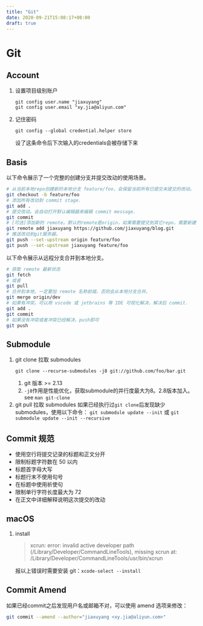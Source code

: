 ```yaml
---
title: "Git"
date: 2020-09-21T15:08:17+08:00
draft: true
---
```


# Git
## Account
1. 设置项目级别账户
   ```
   git config user.name "jiaxuyang"
   git config user.email "xy.jia@aliyun.com"
   ```
2. 记住密码
   ```
   git config --global credential.helper store
   ```
   设了这条命令后下次输入的credentials会被存储下来
## Basis
以下命令展示了一个完整的创建分支并提交改动的使用场景。
```bash
# 从当前本地repo创建新的本地分支 feature/foo，会保留当前所有已提交未提交的改动。
git checkout -b feature/foo
# 添加所有改动到 commit stage.
git add .
# 提交改动。会自动打开默认编辑器来编辑 commit message.
git commit
# [可选]添加新的 remote。默认的remote是origin，如果需要提交到其它repo，需要新建remote.
git remote add jiaxuyang https://github.com/jiaxuyang/blog.git
# 推送改动到git服务器。
git push --set-upstream origin feature/foo
git push --set-upstream jiaxuyang feature/foo
```
以下命令展示从远程分支合并到本地分支。
```bash
# 获取 remote 最新状态
git fetch
# 或者
git pull
# 合并到本地，一定要加 remote 名称前缀，否则会从本地分支合并。
git merge origin/dev
# 如果有冲突，可以用 vscode 或 jetbrains 等 IDE 可视化解决，解决后 commit.
git add .
git commit
# 如果没有冲突或者冲突已经解决，push即可
git push
```
## Submodule
1. git clone 拉取 submodules
   ```
   git clone --recurse-submodules -j8 git://github.com/foo/bar.git
   ```
   1. git 版本 >= 2.13
   2. `-j8`作用是性能优化，获取submodule的并行度最大为8。2.8版本加入。see `man git-clone`
2. git pull 拉取 submodules
   如果已经执行过`git clone`后发现缺少submodules，使用以下命令：
   `git submodule update --init` 或 `git submodule update --init --recursive`
## Commit 规范
  - 使用空行将提交记录的标题和正文分开
  - 限制标题字符数在 50 以内
  - 标题首字母大写
  - 标题行末不使用句号
  - 在标题中使用祈使句
  - 限制单行字符长度最大为 72
  - 在正文中详细解释说明这次提交的改动
## macOS
1. install
   > xcrun: error: invalid active developer path (/Library/Developer/CommandLineTools), missing xcrun at: /Library/Developer/CommandLineTools/usr/bin/xcrun
   
   报以上错误时需要安装 git：`xcode-select --install`
## Commit Amend
如果已经commit之后发现用户名或邮箱不对，可以使用 amend 选项来修改：
```bash
git commit --amend --author="jiaxuyang <xy.jia@aliyun.com>"
```
